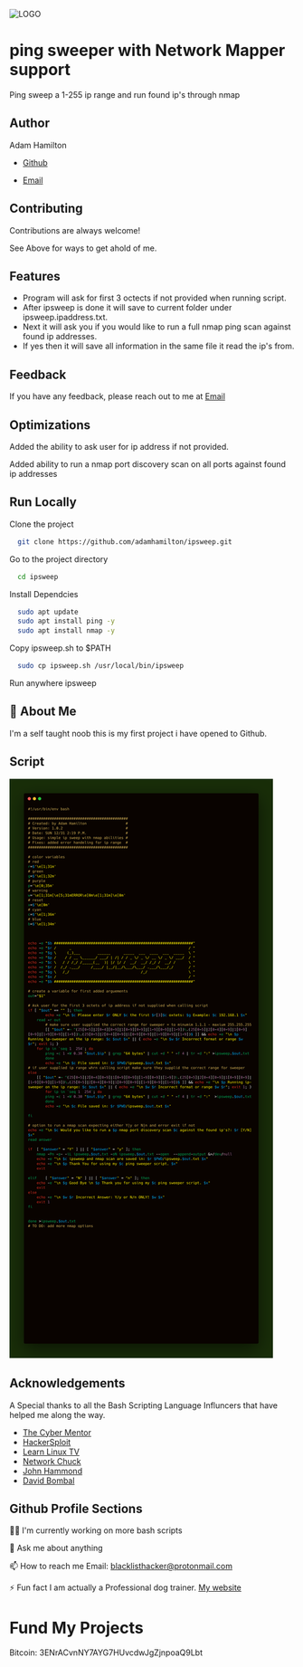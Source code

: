 ![![LOGO][def2]][def3]
# ping sweeper with Network Mapper support

Ping sweep a 1-255 ip range and run found ip's through nmap


## Author
Adam Hamilton
- [Github](https://www.github.com/adamhamilton44)

- [Email](blacklisthacker@protonmail.com)
## Contributing

Contributions are always welcome!

See Above for ways to get ahold of me.

## Features

- Program will ask for first 3 octects if not provided when running script.
- After ipsweep is done it will save to current folder under ipsweep.ipaddress.txt.
- Next it will ask you if you would like to run a full nmap ping scan against found ip addresses.
- If yes then it will save all information in the same file it read the ip's from.  

## Feedback

If you have any feedback, please reach out to me at [Email](blacklisthacker@protonmail.com)

## Optimizations

Added the ability to ask user for ip address if not provided.

Added ability to run a nmap port discovery scan on all ports against found ip addresses

## Run Locally

Clone the project

```bash
  git clone https://github.com/adamhamilton/ipsweep.git
```

Go to the project directory

```bash
  cd ipsweep
```

Install Dependcies

```bash
  sudo apt update
  sudo apt install ping -y
  sudo apt install nmap -y
```

Copy ipsweep.sh to $PATH

```bash
  sudo cp ipsweep.sh /usr/local/bin/ipsweep

```
Run anywhere
ipsweep

## 🚀 About Me
I'm a self taught noob this is my first project i have opened to Github.

## Script
![![IP-Sweeper][def2]](IP_SWEEPER.png)


## Acknowledgements
A Special thanks to all the Bash Scripting Language Influncers that have helped me along the way.

 - [The Cyber Mentor](@TCMSecurityAcademy)
 - [HackerSploit](@HackerSploit)
 - [Learn Linux TV](@LearnLinuxTV)
 - [Network Chuck](@networkchuckacademy)
 - [John Hammond](@_JohnHammond)
 - [David Bombal](@davidbombal)

## Github Profile Sections

👩‍💻 I'm currently working on more bash scripts

💬 Ask me about anything

📫 How to reach me Email: blacklisthacker@protonmail.com

⚡️ Fun fact I am actually a Professional dog trainer.
   [My website](https://good-happy-puppy.com) 

# Fund My Projects

Bitcoin: 3ENrACvnNY7AYG7HUvcdwJgZjnpoaQ9Lbt


[def]: /root/Documents/Github/MyCurrentProject/IP_Sweeper.png
[def2]: https://carbon.now.sh/?bg=rgba%2825%2C46%2C9%2C1%29&t=3024-night&wt=none&l=auto&width=680&ds=true&dsyoff=20px&dsblur=68px&wc=true&wa=true&pv=56px&ph=56px&ln=false&fl=1&fm=Hack&fs=14px&lh=133%25&si=false&es=2x&wm=false&code=%2523%21%252Fusr%252Fbin%252Fenv%2520bash%250A%250A%2523%2523%2523%2523%2523%2523%2523%2523%2523%2523%2523%2523%2523%2523%2523%2523%2523%2523%2523%2523%2523%2523%2523%2523%2523%2523%2523%2523%2523%2523%2523%2523%2523%2523%2523%2523%2523%2523%2523%2523%2523%2523%2523%2523%2523%2523%250A%2523%2520Created%253A%2520by%2520Adam%2520Hamilton%2520%2520%2520%2520%2520%2520%2520%2520%2520%2520%2520%2520%2520%2520%2520%2520%2520%2520%2523%250A%2523%2520Version%253A%25201.0.2%2520%2520%2520%2520%2520%2520%2520%2520%2520%2520%2520%2520%2520%2520%2520%2520%2520%2520%2520%2520%2520%2520%2520%2520%2520%2520%2520%2520%2520%2523%250A%2523%2520Date%253A%2520SUN%252012%252F31%25202%253A19%2520P.M.%2520%2520%2520%2520%2520%2520%2520%2520%2520%2520%2520%2520%2520%2520%2520%2520%2520%2520%2523%250A%2523%2520Usage%253A%2520simple%2520ip%2520sweep%2520with%2520nmap%2520abilities%2520%2523%250A%2523%2520Fixes%253A%2520added%2520error%2520handeling%2520for%2520ip%2520range%2520%2520%2523%250A%2523%2523%2523%2523%2523%2523%2523%2523%2523%2523%2523%2523%2523%2523%2523%2523%2523%2523%2523%2523%2523%2523%2523%2523%2523%2523%2523%2523%2523%2523%2523%2523%2523%2523%2523%2523%2523%2523%2523%2523%2523%2523%2523%2523%2523%2523%250A%250A%2523%2520color%2520variables%250A%2523%2520red%250Ar%253D%2524%27%255Ce%255B1%253B31m%27%250A%2523%2520green%250Ag%253D%2524%27%255Ce%255B1%253B32m%27%250A%2523%2520purple%250Ap%253D%27%255Ce%255B0%253B35m%27%250A%2523%2520warning%250Aw%253D%27%255Ce%255B1%253B31m%255B%255Ce%255B5%253B31mERROR%255Ce%255B0m%255Ce%255B1%253B31m%255D%255Ce%255B0m%27%250A%2523%2520reset%250Ax%253D%2524%27%255Ce%255B0m%27%250A%2523%2520cyan%250Ac%253D%2524%27%255Ce%255B1%253B36m%27%250A%2523%2520blue%250Ab%253D%2524%27%255Ce%255B1%253B34m%27%250A%250A%250A%250Aecho%2520-e%2520%2522%2524b%2520%2523%2523%2523%2523%2523%2523%2523%2523%2523%2523%2523%2523%2523%2523%2523%2523%2523%2523%2523%2523%2523%2523%2523%2523%2523%2523%2523%2523%2523%2523%2523%2523%2523%2523%2523%2523%2523%2523%2523%2523%2523%2523%2523%2523%2523%2523%2523%2523%2523%2523%2523%2523%2523%2523%2523%2523%2523%2523%2523%2523%2523%2523%2523%2523%2522%250Aecho%2520-e%2520%2522%2524r%2520%252F%2520%2520%2520%2520%2520%2520_%2520%2520%2520%2520%2520%2520%2520%2520%2520%2520%2520%2520%2520%2520%2520%2520%2520%2520%2520%2520%2520%2520%2520%2520%2520%2520%2520%2520%2520%2520%2520%2520%2520%2520%2520%2520%2520%2520%2520%2520%2520%2520%2520%2520%2520%2520%2520%2520%2520%2520%2520%2520%2520%2520%252F%2520%2522%250Aecho%2520-e%2520%2522%2524g%2520%255C%2520%2520%2520%2520%2520%28_%29___%2520%2520%2520%2520%2520%2520%2520%2520______%2520%2520%2520%2520%2520%2520_____%2520%2520___%2520%2520____%2520%2520___%2520%2520_____%2520%2520%255C%2520%2522%250Aecho%2520-e%2520%2522%2524p%2520%252F%2520%2520%2520%2520%252F%2520%252F%2520__%2520%255C______%252F%2520___%252F%2520%257C%2520%252F%257C%2520%252F%2520%252F%2520_%2520%255C%252F%2520_%2520%255C%252F%2520__%2520%255C%252F%2520_%2520%255C%252F%2520___%252F%2520%2520%252F%2520%2522%250Aecho%2520-e%2520%2522%2524c%2520%255C%2520%2520%2520%252F%2520%252F%2520%252F_%252F%2520%252F_____%28__%2520%2520%29%257C%2520%257C%252F%2520%257C%252F%2520%252F%2520%2520__%252F%2520%2520__%252F%2520%252F_%252F%2520%252F%2520%2520__%252F%2520%252F%2520%2520%2520%2520%2520%2520%255C%2520%2522%250Aecho%2520-e%2520%2522%2524r%2520%252F%2520%2520%252F_%252F%2520.___%252F%2520%2520%2520%2520%2520%252F____%252F%2520%257C__%252F%257C__%252F%255C___%252F%255C___%252F%2520.___%252F%255C___%252F_%252F%2520%2520%2520%2520%2520%2520%2520%252F%2520%2522%250Aecho%2520-e%2520%2522%2524g%2520%255C%2520%2520%2520%252F_%252F%2520%2520%2520%2520%2520%2520%2520%2520%2520%2520%2520%2520%2520%2520%2520%2520%2520%2520%2520%2520%2520%2520%2520%2520%2520%2520%2520%2520%2520%2520%2520%2520%2520%252F_%252F%2520%2520%2520%2520%2520%2520%2520%2520%2520%2520%2520%2520%2520%2520%2520%2520%2520%2520%2520%255C%2520%2522%250Aecho%2520-e%2520%2522%2524x%2520%252F%2520%2520%2520%2520%2520%2520%2520%2520%2520%2520%2520%2520%2520%2520%2520%2520%2520%2520%2520%2520%2520%2520%2520%2520%2520%2520%2520%2520%2520%2520%2520%2520%2520%2520%2520%2520%2520%2520%2520%2520%2520%2520%2520%2520%2520%2520%2520%2520%2520%2520%2520%2520%2520%2520%2520%2520%2520%2520%2520%2520%2520%252F%2520%2522%250Aecho%2520-e%2520%2522%2524b%2520%2523%2523%2523%2523%2523%2523%2523%2523%2523%2523%2523%2523%2523%2523%2523%2523%2523%2523%2523%2523%2523%2523%2523%2523%2523%2523%2523%2523%2523%2523%2523%2523%2523%2523%2523%2523%2523%2523%2523%2523%2523%2523%2523%2523%2523%2523%2523%2523%2523%2523%2523%2523%2523%2523%2523%2523%2523%2523%2523%2523%2523%2523%2523%2523%2522%250A%250A%2523%2520create%2520a%2520variable%2520for%2520first%2520added%2520arguements%250Aout%253D%2522%25241%2522%250A%250A%2523%2520Ask%2520user%2520for%2520the%2520first%25203%2520octets%2520of%2520ip%2520address%2520if%2520not%2520supplied%2520when%2520calling%2520script%250Aif%2520%255B%2520%2522%2524out%2522%2520%253D%253D%2520%2522%2522%2520%255D%253B%2520then%250A%2520%2520%2520%2520%2509echo%2520-e%2520%2522%255Cn%2520%2524c%2520Please%2520enter%2520%2524r%2520ONLY%2520%2524c%2520the%2520first%2520%2524r%255B3%255D%2524c%2520oxtets%253A%2520%2524g%2520Example%253A%2520%2524c%2520192.168.1%2520%2524x%2522%250A%2509read%2520-r%2520out%250A%2520%2520%2520%2520%2509%2523%2520make%2520sure%2520user%2520supplied%2520the%2520correct%2520range%2520for%2520sweeper%2520%253D%2520to%2520minumim%25201.1.1%2520-%2520maxium%2520255.255.255%250A%2509%2509%255B%255B%2520%2522%2524out%2522%2520%253D%7E%2520%255E%2825%255B0-5%255D%257C2%255B0-4%255D%255B0-9%255D%257C1%255B0-9%255D%255B0-9%255D%257C%255B1-9%255D%255B0-9%255D%257C%255B1-9%255D%29%255C.%2825%255B0-5%255D%257C2%255B0-4%255D%255B0-9%255D%257C1%255B0-9%255D%255B0-9%255D%257C%255B1-9%255D%255B0-9%255D%257C%255B1-9%255D%29%255C.%2825%255B0-5%255D%257C2%255B0-4%255D%255B0-9%255D%257C1%255B0-9%255D%255B0-9%255D%257C%255B1-9%255D%255B0-9%255D%257C%255B1-9%255D%29%2524%2520%255D%255D%2520%2526%2526%2520echo%2520-e%2520%2522%255Cn%2520%2524p%2520Running%2520ip-sweeper%2520on%2520the%2520ip%2520range%253A%2520%2524c%2520%2524out%2520%2524x%2522%2520%257C%257C%2520%257B%2520echo%2520-e%2520%2522%255Cn%2520%2524w%2520%2524r%2520Incorrect%2520format%2520or%2520range%2520%2524w%2520%2524r%2522%253B%2520exit%25201%253B%2520%257D%250A%2509for%2520ip%2520in%2520%2560seq%25201%2520%2520254%2560%253B%2520do%250A%2520%2520%2520%2520%2509ping%2520-c%25201%2520-W%25200.30%2520%2522%2524out
[def3]: IP_Sweeper.png